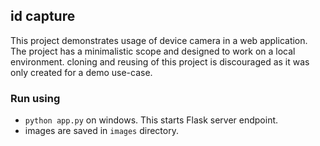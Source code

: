 ## id capture
This project demonstrates usage of device camera in a web application.
The project has a minimalistic scope and designed to work on a local environment.
cloning and reusing of this project is discouraged as it was only created for a demo use-case.

### Run using
* `python app.py` on windows. This starts Flask server endpoint.
* images are saved in `images` directory.